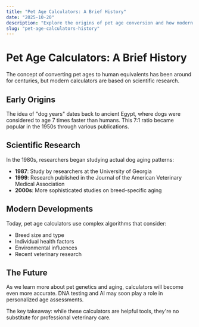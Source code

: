 ```yaml
---
title: "Pet Age Calculators: A Brief History"
date: "2025-10-20"
description: "Explore the origins of pet age conversion and how modern science has improved our understanding."
slug: "pet-age-calculators-history"
---
```


# Pet Age Calculators: A Brief History

The concept of converting pet ages to human equivalents has been around for centuries, but modern calculators are based on scientific research.

## Early Origins

The idea of "dog years" dates back to ancient Egypt, where dogs were considered to age 7 times faster than humans. This 7:1 ratio became popular in the 1950s through various publications.

## Scientific Research

In the 1980s, researchers began studying actual dog aging patterns:

- **1987**: Study by researchers at the University of Georgia
- **1999**: Research published in the Journal of the American Veterinary Medical Association
- **2000s**: More sophisticated studies on breed-specific aging

## Modern Developments

Today, pet age calculators use complex algorithms that consider:

- Breed size and type
- Individual health factors
- Environmental influences
- Recent veterinary research

## The Future

As we learn more about pet genetics and aging, calculators will become even more accurate. DNA testing and AI may soon play a role in personalized age assessments.

The key takeaway: while these calculators are helpful tools, they're no substitute for professional veterinary care.
